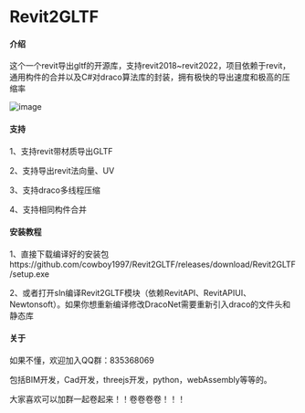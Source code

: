 # Revit2GLTF

#### 介绍

这个一个revit导出gltf的开源库，支持revit2018~revit2022，项目依赖于revit，通用构件的合并以及C#对draco算法库的封装，拥有极快的导出速度和极高的压缩率

![image](https://github.com/cowboy1997/Revit2GLTF/test.png)

#### 支持

1、支持revit带材质导出GLTF

2、支持导出revit法向量、UV

3、支持draco多线程压缩

4、支持相同构件合并

#### 安装教程

1、直接下载编译好的安装包https://github.com/cowboy1997/Revit2GLTF/releases/download/Revit2GLTF/setup.exe

2、或者打开sln编译Revit2GLTF模块（依赖RevitAPI、RevitAPIUI、Newtonsoft）。如果你想重新编译修改DracoNet需要重新引入draco的文件头和静态库

#### 关于

如果不懂，欢迎加入QQ群：835368069

包括BIM开发，Cad开发，threejs开发，python，webAssembly等等的。

大家喜欢可以加群一起卷起来！！卷卷卷卷！！！
